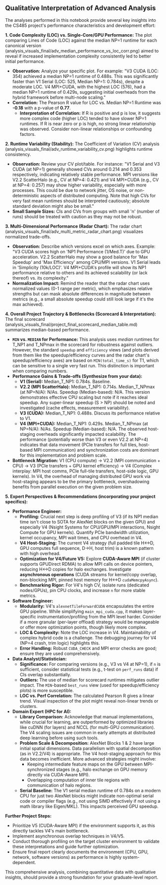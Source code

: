 
## Qualitative Interpretation of Advanced Analysis

The analyses performed in this notebook provide several key insights into the CS485 project's performance characteristics and development effort:

**1. Code Complexity (LOC) vs. Single-Core/GPU Performance:**
The plot comparing Lines of Code (LOC) against the median NP=1 runtime for each canonical version (analysis_visuals_final/adv_median_performance_vs_loc_corr.png) aimed to reveal if increased implementation complexity consistently led to better initial performance.
*   **Observation:** Analyze your specific plot. For example: "V3 CUDA (LOC: 354) achieved a median NP=1 runtime of 0.488s. This was significantly faster than V1 Serial (LOC: 525, Median NP=1: 0.784s), despite a moderate LOC. V4 MPI+CUDA, with the highest LOC (576), had a median NP=1 runtime of 0.429s, suggesting initial overheads from the hybrid framework before multi-node scaling."
*   **Correlation:** The Pearson R value for LOC vs. Median NP=1 Runtime was **-0.18** with a p-value of **0.77**.
    *   **Interpretation of Correlation:** If R is positive and p is low, it suggests more complex code (higher LOC) tended to have slower NP=1 runtimes. If R is near zero or p is high, no strong linear relationship was observed. Consider non-linear relationships or confounding factors.

**2. Runtime Variability (Stability):**
The Coefficient of Variation (CV) analysis (analysis_visuals_final/adv_runtime_variability_cv.png) highlights runtime consistency.
*   **Observation:** Review your CV plot/table. For instance: "V1 Serial and V3 CUDA (at NP=1) generally showed CVs around 0.214 and 0.353 respectively, indicating relatively stable performance. MPI versions like V2.2 ScatterHalo (e.g., CV at NP=4: 0.421) and V4 MPI+CUDA (e.g., CV at NP=4: 0.257) may show higher variability, especially with more processes. This could be due to network jitter, OS noise, or non-deterministic aspects of distributed computing. Note that high CVs for very fast mean runtimes should be interpreted cautiously; absolute standard deviation might also be small."
*   **Small Sample Sizes:** CIs and CVs from groups with small 'n' (number of runs) should be treated with caution as they may not be robust.

**3. Multi-Dimensional Performance (Radar Chart):**
The radar chart (analysis_visuals_final/adv_multi_metric_radar_chart.png) visualizes normalized trade-offs.
*   **Observation:** Describe which versions excel on which axes. Example: "V3 CUDA scores high on 'NP1 Performance (1/Med.T)' due to GPU acceleration. V2.2 ScatterHalo may show a good balance for 'Max Speedup' and 'Max Efficiency' among CPU/MPI versions. V1 Serial leads in 'Simplicity (10k/LOC)'. V4 MPI+CUDA's profile will show its NP1 performance relative to others and its achieved scalability (or lack thereof) vs. its complexity."
*   **Normalization Impact:** Remind the reader that the radar chart uses normalized values (0-1 range per metric), which emphasizes relative strengths but can mask absolute differences in magnitude between metrics (e.g., a small absolute speedup could still look large if it's the max achieved).

**4. Overall Project Trajectory & Bottlenecks (Scorecard & Interpretation):**
The final scorecard (analysis_visuals_final/project_final_scorecard_median_table.md) summarizes median-based performance.
*   **`MIN` vs. `MEDIAN` for Performance:** This analysis uses *median* runtimes for T_NP1 and T_NPmax in the scorecard for robustness against outliers. However, the standard `speedup` and `efficiency` views (and plots derived from them like the speedup/efficiency curves and the radar chart's speedup/efficiency axes) are based on `MIN(total_time_s)` for T1, which can be sensitive to a single very fast run. This distinction is important when comparing numbers.
*   **Performance Gains & Trade-offs (Synthesize from your data):**
    *   **V1 (Serial):** Median_T_NP1: 0.784s. Baseline.
    *   **V2.2 (MPI ScatterHalo):** Median_T_NP1: 0.714s. Median_T_NPmax (at NP=N/A): N/As. Speedup (Median-based): N/A. This version demonstrates effective CPU scaling but note if it reaches ideal speedup. Any super-linear speedup (S > NP) should be noted and investigated (cache effects, measurement variability).
    *   **V3 (CUDA):** Median_T_NP1: 0.488s. Discuss its performance relative to V1.
    *   **V4 (MPI+CUDA):** Median_T_NP1: 0.429s. Median_T_NPmax (at NP=N/A): N/As. Speedup (Median-based): N/A. The observed host-staging overheads significantly impacted scalability. The performance (potentially worse than V3 or even V2.2 at NP=4) indicates that data movement (PCIe transfers for full tiles, host-based MPI communication) and synchronization costs are dominant for this implementation and problem scale.
*   **Bottleneck Migration:** V1 (CPU compute) -> V2.2 (MPI communication + CPU) -> V3 (PCIe transfers + GPU kernel efficiency) -> V4 (Complex interplay: MPI host comms, PCIe full-tile transfers, host-side logic, GPU kernels). In V4, the overhead of managing distributed GPU work via host-staging appears to be the primary bottleneck, overshadowing benefits from parallel execution on the given problem size.

**5. Expert Perspectives & Recommendations (incorporating your project specifics):**
*   **Performance Engineer:**
    *   **Profiling:** Crucial next step is deep profiling of V3 (if its NP1 median time isn't close to SOTA for AlexNet blocks on the given GPU) and especially V4 (Nsight Systems for CPU/GPU/MPI interactions, Nsight Compute for GPU kernels). Quantify PCIe bandwidth utilization, kernel occupancy, MPI wait times, and CPU overhead in V4.
    *   **V4 Host-Staging:** The current V4 strategy (full padded tile H<->D, GPU computes full sequence, D->H, host trim) is a known pattern with high overhead.
    *   **Optimization for V4/Future V5:** Explore **CUDA-Aware MPI** (if cluster supports GPUDirect RDMA) to allow MPI calls on device pointers, reducing H<->D copies for halo exchanges. Investigate **asynchronous operations** (CUDA streams for kernel/copy overlap, non-blocking MPI, pinned host memory for H<->D `cudaMemcpyAsync`).
    *   **Benchmarking Rigor:** For V4's high CV, isolate runs (dedicated nodes/GPUs), pin CPU clocks, and increase `n` for more stable metrics.
*   **Software Engineer:**
    *   **Modularity:** V4's `alexnetTileForwardCUDA` encapsulates the entire GPU pipeline. While simplifying `main_mpi_cuda.cpp`, it makes layer-specific instrumentation/profiling from the MPI level harder. Consider if a more granular (per-layer offload) strategy would be manageable or offer more optimization points, though likely more complex.
    *   **LOC & Complexity:** Note the LOC increase in V4. Maintainability of complex hybrid code is a challenge. The debugging journey for V4 (NP=4 crash, trim logic) highlights this.
    *   **Error Handling:** Robust `CUDA_CHECK` and MPI error checks are good; ensure they are used comprehensively.
*   **Data Analyst/Statistician:**
    *   **Significance:** For comparing versions (e.g., V3 vs V4 at NP=1), if `n` is sufficient, consider statistical tests (e.g., t-test on `perf_runs` data) if CIs overlap substantially.
    *   **Outliers:** The use of median for scorecard runtimes mitigates outlier impact. The `MIN`-based `best_runs` view (used for speedup/efficiency plots) is more susceptible.
    *   **LOC vs. Perf Correlation:** The calculated Pearson R gives a linear trend. Visual inspection of the plot might reveal non-linear trends or clusters.
*   **Domain Expert (HPC for AI):**
    *   **Library Comparison:** Acknowledge that manual implementations, while crucial for learning, are outperformed by optimized libraries like cuDNN (for layers) and NCCL (for multi-GPU communication). The V4 scaling issues are common in early attempts at distributed deep learning before using such tools.
    *   **Problem Scale & Decomposition:** AlexNet Blocks 1 & 2 have large initial spatial dimensions. Data parallelism with spatial decomposition (as in V2.2/V4) is appropriate. The V4 host-staging approach for this data becomes inefficient. More advanced strategies might involve:
        *   Keeping intermediate feature maps on the GPU between MPI-synchronized stages (e.g., halo exchange on GPU memory directly via CUDA-Aware MPI).
        *   Overlapping computation of inner tile regions with communication of halo regions.
    *   **Serial Baseline:** The V1 serial median runtime of 0.784s on a modern CPU for just two AlexNet blocks might indicate non-optimal serial code or compiler flags (e.g., not using SIMD effectively if not using a math library like Eigen/MKL). This impacts perceived GPU speedup.

**Further Project Steps:**
*   Prioritize V5 (CUDA-Aware MPI) if the environment supports it, as this directly tackles V4's main bottleneck.
*   Implement asynchronous overlap techniques in V4/V5.
*   Conduct thorough profiling on the target cluster environment to validate these interpretations and guide further optimization.
*   Ensure final report clearly documents the environment (CPU, GPU, network, software versions) as performance is highly system-dependent.

This comprehensive analysis, combining quantitative data with qualitative insights, should provide a strong foundation for your graduate-level report.
